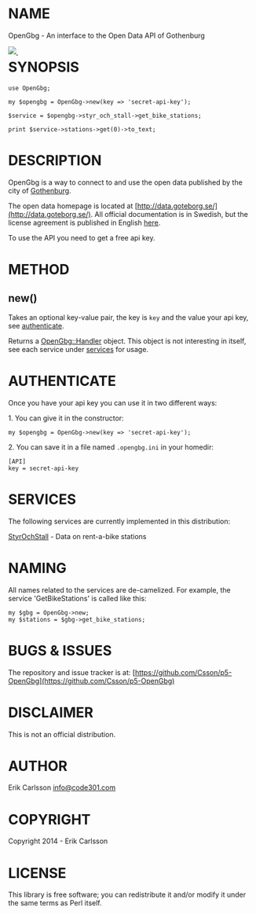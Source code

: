 # NAME

OpenGbg - An interface to the Open Data API of Gothenburg

<div>
    <p><a style="float: left;" href="https://travis-ci.org/Csson/p5-OpenGbg"><img src="https://travis-ci.org/Csson/p5-OpenGbg.svg?branch=master">&nbsp;</a>
</div>

# SYNOPSIS

    use OpenGbg;

    my $opengbg = OpenGbg->new(key => 'secret-api-key');

    $service = $opengbg->styr_och_stall->get_bike_stations;

    print $service->stations->get(0)->to_text;

# DESCRIPTION

OpenGbg is a way to connect to and use the open data published by the city of [Gothenburg](https://en.wikipedia.org/wiki/Gothenburg).

The open data homepage is located at [http://data.goteborg.se/](http://data.goteborg.se/). All official documentation is in Swedish, but the license agreement is published
in English [here](https://gbgdata.wordpress.com/goopen/).

To use the API you need to get a free api key.

# METHOD

## new()

Takes an optional key-value pair, the key is `key` and the value your api key, see [authenticate](#authenticate).

Returns a [OpenGbg::Handler](https://metacpan.org/pod/OpenGbg::Handler) object. This object is not interesting in itself, see each service under [services](#services) for usage.

# AUTHENTICATE

Once you have your api key you can use it in two different ways:

1\. You can give it in the constructor:

    my $opengbg = OpenGbg->new(key => 'secret-api-key');

2\. You can save it in a file named `.opengbg.ini` in your homedir:

    [API]
    key = secret-api-key

# SERVICES

The following services are currently implemented in this distribution:

[StyrOchStall](https://metacpan.org/pod/OpenGbg::Service::StyrOchStall) - Data on rent-a-bike stations

# NAMING

All names related to the services are de-camelized. For example, the service 'GetBikeStations' is called like this:

    my $gbg = OpenGbg->new;
    my $stations = $gbg->get_bike_stations;

# BUGS & ISSUES

The repository and issue tracker is at: [https://github.com/Csson/p5-OpenGbg](https://github.com/Csson/p5-OpenGbg)

# DISCLAIMER

This is not an official distribution.

# AUTHOR

Erik Carlsson <info@code301.com>

# COPYRIGHT

Copyright 2014 - Erik Carlsson

# LICENSE

This library is free software; you can redistribute it and/or modify
it under the same terms as Perl itself.
